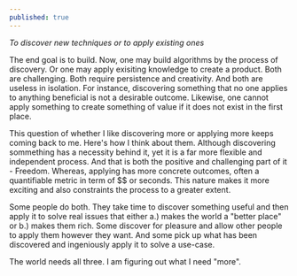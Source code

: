 ```yaml
---
published: true
---
```

*To discover new techniques or to apply existing ones*

The end goal is to build. Now, one may build algorithms by the process of discovery. Or one may apply exisiting knowledge to create a product. Both are
challenging. Both require persistence and creativity. And both are useless in isolation. For instance, discovering something that no one
applies to anything beneficial is not a desirable outcome. Likewise, one cannot apply something to create something of value if it does not exist in the first place.

This question of whether I like discovering more or applying more keeps coming back to me. Here's how I think about them. Although discovering sommething has
a necessity behind it, yet it is a far more flexible and independent process. And that is both the positive and challenging part of it - Freedom. Whereas,
applying has more concrete outcomes, often a quantifiable metric in term of $$ or seconds. This nature makes it more exciting and also constraints the process to 
a greater extent.

Some people do both. They take time to discover something useful and then apply it to solve real issues that either a.) makes the world a "better place" or  b.)
makes them rich. Some discover for pleasure and allow other people to apply them however they want. And some pick up what has been discovered and ingeniously
apply it to solve a use-case.

The world needs all three. I am figuring out what I need "more".
